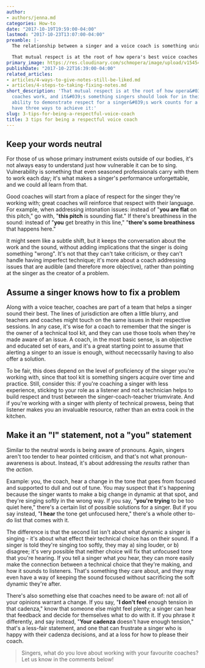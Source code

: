 ```yaml
---
author:
- authors/jenna.md
categories: How-to
date: "2017-10-19T19:59:00-04:00"
lastmod: "2017-10-23T13:07:00-04:00"
preamble: |-
  The relationship between a singer and a voice coach is something unique, often full of a huge amount of mutual respect for what the other brings to the table. It's a dynamic that's not quite the same as the one between a singer and voice teacher, largely because voice coaches are often not trained singers. The best coaches know this well, and they're constantly observing the line between what they can offer, and what the singer is capable of doing.

  That mutual respect is at the root of how opera's best voice coaches work, and it's something singers should look for in their work. A coach's ability to demonstrate respect for a singer's work counts for a lot, and we have three ways to achieve it:
primary_image: https://res.cloudinary.com/schmopera/image/upload/v1545409169/media/webhook-uploads/1508615877265/2017-10-21---Coach.jpg.jpg
publishDate: "2017-10-22T16:39:00-04:00"
related_articles:
- articles/4-ways-to-give-notes-still-be-liked.md
- articles/4-steps-to-taking-fixing-notes.md
short_description: 'That mutual respect is at the root of how opera&#039;s best voice
  coaches work, and it&#039;s something singers should look for in their work. A coach&#039;s
  ability to demonstrate respect for a singer&#039;s work counts for a lot, and we
  have three ways to achieve it:'
slug: 3-tips-for-being-a-respectful-voice-coach
title: 3 tips for being a respectful voice coach
---
```


## Keep your words neutral

For those of us whose primary instrument exists outside of our bodies, it's not always easy to understand just how vulnerable it can be to sing. Vulnerability is something that even seasoned professionals carry with them to work each day; it's what makes a singer's performance unforgettable, and we could all learn from that.

Good coaches will start from a place of respect for the singer they're working with; great coaches will reinforce that respect with their language. For example, when addressing intonation issues: instead of "**you are flat** on this pitch," go with, "**this pitch** is sounding flat." If there's breathiness in the sound: instead of "**you** get breathy in this line," "**there's some breathiness** that happens here."

It might seem like a subtle shift, but it keeps the conversation about the work and the sound, without adding implications that the singer is doing something "wrong". It's not that they can't take criticism, or they can't handle having imperfect technique; it's more about a coach addressing issues that are audible (and therefore more objective), rather than pointing at the singer as the creator of a problem.

## Assume a singer knows how to fix a problem

Along with a voice teacher, coaches are part of a team that helps a singer sound their best. The lines of jurisdiction are often a little blurry, and teachers and coaches might touch on the same issues in their respective sessions. In any case, it's wise for a coach to remember that the singer is the owner of a technical tool kit, and they can use those tools when they're made aware of an issue. A coach, in the most basic sense, is an objective and educated set of ears, and it's a great starting point to assume that alerting a singer to an issue is enough, without nececssarily having to also offer a solution.

To be fair, this does depend on the level of proficiency of the singer you're working with, since that tool kit is something singers acquire over time and practice. Still, consider this: if you're coaching a singer with less experience, sticking to your role as a listener and not a technician helps to build respect and trust between the singer-coach-teacher triumvirate. And if you're working with a singer with plenty of technical prowess, being that listener makes you an invaluable resource, rather than an extra cook in the kitchen.

## Make it an "I" statement, not a "you" statement

Similar to the neutral words is being aware of pronouns. Again, singers aren't too tender to hear pointed criticism, and that's not what pronoun-awareness is about. Instead, it's about addressing the *results* rather than the *action*.

Example: you, the coach, hear a change in the tone that goes from focused and supported to dull and out of tune. You may suspect that it's happening because the singer wants to make a big change in dynamic at that spot, and they're singing softly in the wrong way. If you say, "**you're trying** to be too quiet here," there's a certain list of possible solutions for a singer. But if you say instead, "**I hear** the tone get unfocused here," there's a whole other to-do list that comes with it. 

The difference is that the second list isn't about what dynamic a singer is singing - it's about what effect their technical choice has on their sound. If a singer is told they're singing too softly, they may a) sing louder, or b) disagree; it's very possible that neither choice will fix that unfocused tone that you're hearing. If you tell a singer what *you* hear, they can more easily make the connection between a technical choice that they're making, and how it sounds to listeners. That's something they care about, and they may even have a way of keeping the sound focused without sacrificing the soft dynamic they're after.

There's also something else that coaches need to be aware of: not all of your opinions warrant a change. If you say, "**I don't feel** enough tension in that cadenza," know that someone else might feel plenty; a singer can hear that feedback and decide for themselves what to do with it. If you phrase it differently, and say instead, "**Your cadenza** doesn't have enough tension," that's a less-fair statement, and one that can frustrate a singer who is happy with their cadenza decisions, and at a loss for how to please their coach.

>Singers, what do you love about working with your favourite coaches? Let us know in the comments below!
